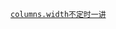 
<a href="{{ site.wlan_url }}/manual/daily/2016/05/04/option-columns-width.html" >
    <code class="option">columns.width<span>不定时一讲</span></code>
</a>
